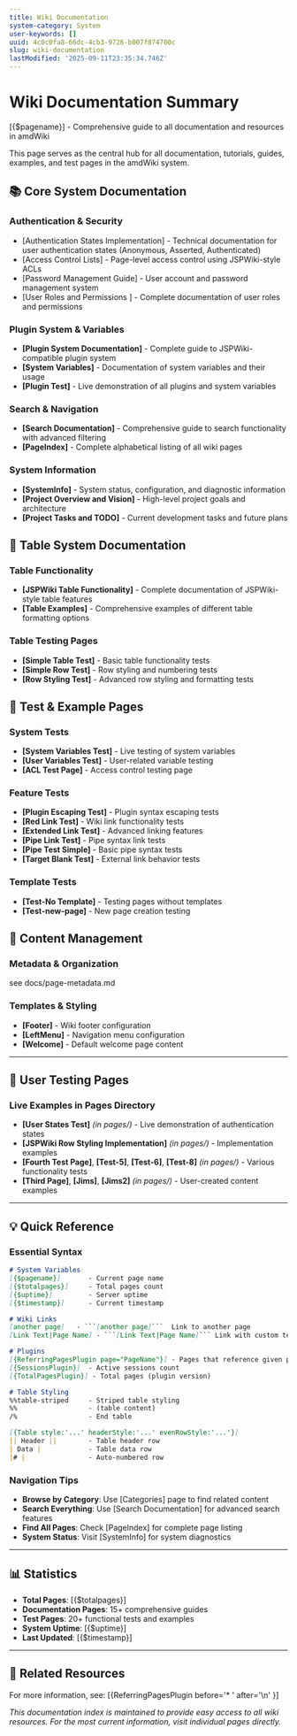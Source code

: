 ```yaml
---
title: Wiki Documentation
system-category: System
user-keywords: []
uuid: 4c0c0fa8-66dc-4cb3-9726-b007f874700c
slug: wiki-documentation
lastModified: '2025-09-11T23:35:34.746Z'
---
```

# Wiki Documentation Summary

[{$pagename}] - Comprehensive guide to all documentation and resources in amdWiki

This page serves as the central hub for all documentation, tutorials, guides, examples, and test pages in the amdWiki system.

## 📚 Core System Documentation

### Authentication & Security
* [Authentication States Implementation] - Technical documentation for user authentication states (Anonymous, Asserted, Authenticated)
* [Access Control Lists] - Page-level access control using JSPWiki-style ACLs  
* [Password Management Guide] - User account and password management system
* [User Roles and Permissions ] - Complete documentation of user roles and permissions

### Plugin System & Variables
* **[Plugin System Documentation]** - Complete guide to JSPWiki-compatible plugin system
* **[System Variables]** - Documentation of system variables and their usage
* **[Plugin Test]** - Live demonstration of all plugins and system variables

### Search & Navigation
* **[Search Documentation]** - Comprehensive guide to search functionality with advanced filtering
* **[PageIndex]** - Complete alphabetical listing of all wiki pages

### System Information
* **[SystemInfo]** - System status, configuration, and diagnostic information
* **[Project Overview and Vision]** - High-level project goals and architecture
* **[Project Tasks and TODO]** - Current development tasks and future plans

## 🎨 Table System Documentation

### Table Functionality
* **[JSPWiki Table Functionality]** - Complete documentation of JSPWiki-style table features
* **[Table Examples]** - Comprehensive examples of different table formatting options

### Table Testing Pages
* **[Simple Table Test]** - Basic table functionality tests
* **[Simple Row Test]** - Row styling and numbering tests  
* **[Row Styling Test]** - Advanced row styling and formatting tests

## 🧪 Test & Example Pages

### System Tests
* **[System Variables Test]** - Live testing of system variables
* **[User Variables Test]** - User-related variable testing
* **[ACL Test Page]** - Access control testing page

### Feature Tests
* **[Plugin Escaping Test]** - Plugin syntax escaping tests
* **[Red Link Test]** - Wiki link functionality tests
* **[Extended Link Test]** - Advanced linking features
* **[Pipe Link Test]** - Pipe syntax link tests
* **[Pipe Test Simple]** - Basic pipe syntax tests
* **[Target Blank Test]** - External link behavior tests

### Template Tests
* **[Test-No Template]** - Testing pages without templates
* **[Test-new-page]** - New page creation testing

## 📝 Content Management

### Metadata & Organization 
see docs/page-metadata.md

### Templates & Styling
* **[Footer]** - Wiki footer configuration
* **[LeftMenu]** - Navigation menu configuration
* **[Welcome]** - Default welcome page content

---

## 🔧 User Testing Pages

### Live Examples in Pages Directory
* **[User States Test]** *(in pages/)* - Live demonstration of authentication states
* **[JSPWiki Row Styling Implementation]** *(in pages/)* - Implementation examples
* **[Fourth Test Page]**, **[Test-5]**, **[Test-6]**, **[Test-8]** *(in pages/)* - Various functionality tests
* **[Third Page]**, **[Jims]**, **[Jims2]** *(in pages/)* - User-created content examples

---

## 💡 Quick Reference

### Essential Syntax

```markdown
# System Variables
[{$pagename}]       - Current page name
[{$totalpages}]     - Total pages count
[{$uptime}]         - Server uptime
[{$timestamp}]      - Current timestamp

# Wiki Links
[another page]   - ```[another page]```  Link to another page
[Link Text|Page Name] - ```[Link Text|Page Name]``` Link with custom text

# Plugins
[{ReferringPagesPlugin page="PageName"}] - Pages that reference given page
[{SessionsPlugin}]  - Active sessions count
[{TotalPagesPlugin}] - Total pages (plugin version)

# Table Styling
%%table-striped     - Striped table styling
%%                  - (table content)
/%                  - End table

[{Table style:'...' headerStyle:'...' evenRowStyle:'...'}]
|| Header ||        - Table header row
| Data |            - Table data row
|# |                - Auto-numbered row
```

### Navigation Tips
* **Browse by Category**: Use [Categories] page to find related content
* **Search Everything**: Use [Search Documentation] for advanced search features
* **Find All Pages**: Check [PageIndex] for complete page listing
* **System Status**: Visit [SystemInfo] for system diagnostics

---

## 📊 Statistics

* **Total Pages**: [{$totalpages}]
* **Documentation Pages**: 15+ comprehensive guides
* **Test Pages**: 20+ functional tests and examples
* **System Uptime**: [{$uptime}]
* **Last Updated**: [{$timestamp}]

---

## 🔗 Related Resources

For more information, see:
[{ReferringPagesPlugin before='* ' after='\n' }]

*This documentation index is maintained to provide easy access to all wiki resources. For the most current information, visit individual pages directly.*
